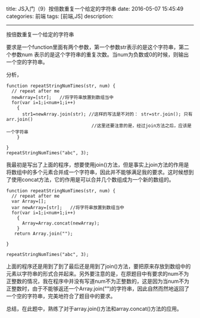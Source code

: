 title:    JS入门（9）按倍数重复一个给定的字符串
date: 2016-05-07 15:45:49 
categories: 前端
tags: [前端,JS] 
description: 

---

按倍数重复一个给定的字符串

要求是一个function里面有两个参数，第一个参数str表示的是这个字符串，第二个参数num 表示的是这个字符串的重复次数。当num为负数或0的时候，则输出一个空的字符串。
<!--more-->
分析，



	function repeatStringNumTimes(str, num) {
	  // repeat after me
	  newArray=[str];   //将字符串放置到数组当中
	  for(var i=1;i<num+1;i++)
	    {
	      str1=newArray.join(str); //这样的写法是不对的： str=str.join(); 只有arr.join()
	                                //这里还要注意的是，经过join方法之后，应该是一个字符串
	    }
	  
	}
	repeatStringNumTimes("abc", 3);

我最初是写出了上面的程序，想要使用join()方法，但是事实上join方法的作用是将数组中的多个元素合并成一个字符串，因此并不能够满足我的要求。这时候想到了使用concat方法，它的作用是可以合并几个数组成为一个新的数组的。


	function repeatStringNumTimes(str, num) {
	  // repeat after me
	  var Array=[];
	  var newArray=[str];   //将字符串放置到数组当中
	  for(var i=1;i<num+1;i++)
	    {
	      Array=Array.concat(newArray);                    
	    }
	   return Array.join("");
	  
	}
	
	repeatStringNumTimes("abc", 3);

上面的程序还是用到了到了最后还是用到了join()方法，要把原来存放到数组中的元素以字符串的形式合并起来。另外要注意的是，在原题目中有要求的num不为正整数的情况，我在程序中并没有写道num不为正整数的，这是因为当num不为正整数时，由于不能够返还一个Array.join("")的字符串，因此自然而然地返回了一个空的字符串，完美地符合了题目中的要求。

总结，在此题中，熟练了对于array.join()方法和array.concat()方法的应用。

